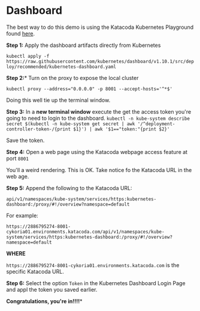 # Dashboard

The best way to do this demo is using the Katacoda Kubernetes Playground found [here](https://katacoda.com/courses/kubernetes/playground).

**Step 1:** Apply the dashboard artifacts directly from Kubernetes

`kubectl apply -f https://raw.githubusercontent.com/kubernetes/dashboard/v1.10.1/src/deploy/recommended/kubernetes-dashboard.yaml`

**Step 2:*** Turn on the proxy to expose the local cluster

`kubectl proxy --address="0.0.0.0" -p 8001 --accept-hosts='^*$'`

Doing this well tie up the terminal window.

**Step 3:** In a **new terminal window** execute the get the access token you're going to need to login to the
dashboard.
`kubectl -n kube-system describe secret $(kubectl -n kube-system get secret | awk '/^deployment-controller-token-/{print $1}') | awk '$1=="token:"{print $2}'`

Save the token.

**Step 4:** Open a web page using the Katacoda webpage access feature at port `8001`

You'll a weird rendering. This is OK. Take notice fo the Katacoda URL in the web 
age.

**Step 5:** Append the following to the Katacoda URL:

`api/v1/namespaces/kube-system/services/https:kubernetes-dashboard:/proxy/#!/overview?namespace=default`

For example:

`https://2886795274-8001-cykoria01.environments.katacoda.com/api/v1/namespaces/kube-system/services/https:kubernetes-dashboard:/proxy/#!/overview?namespace=default`

**WHERE** 

`https://2886795274-8001-cykoria01.environments.katacoda.com` is the specific Katacoda URL.

**Step 6:** Select the option `Token` in the Kubernetes Dashboard Login Page and appl the token you saved earlier.


**Congratulations, you're in!!!!***


